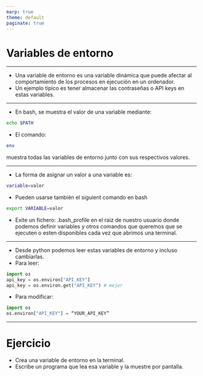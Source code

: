 ```yaml
---
marp: true
theme: default
paginate: true
---
```


<style>
img[alt~="center"] {
  display: block;
  margin: 0 auto;
}
</style>

# Variables de entorno

---

- Una variable de entorno es una variable dinámica que puede afectar al comportamiento de los procesos en ejecución en un ordenador. 
- Un ejemplo típico es tener almacenar las contraseñas o API keys en estas variables.

---

- En bash, se muestra el valor de una variable mediante:
```bash
echo $PATH
```
- El comando:
```bash
env
```
muestra todas las variables de entorno junto con sus respectivos valores.

----


- La forma de asignar un valor a una variable es:
```bash
variable=valor
```
- Pueden usarse también el siguient comando en bash
```bash
export VARIABLE=valor
```
- Exite un fichero: .bash_profile en el raiz de nuestro usuario donde podemos definir variables y otros comandos que queremos que se ejecuten o esten disponibles cada vez que abrimos una terminal.

---

- Desde python podemos leer estas variables de entorno y incluso cambiarlas.
- Para leer:
```python
import os 
api_key = os.environ["API_KEY"]
api_key = os.environ.get("API_KEY") # mejor
```

- Para modificar:
```python
import os 
os.environ["API_KEY"] = “YOUR_API_KEY”
```

---
# Ejercicio
- Crea una variable de entorno en la terminal.
- Escribe un programa que lea esa variable y la muestre por pantalla.


